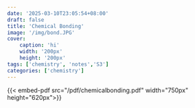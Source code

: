 ```yaml
---
date: '2025-03-10T23:05:54+08:00'
draft: false
title: 'Chemical Bonding'
image: '/img/bond.JPG'
cover: 
    caption: 'hi'
    width: '200px' 
    height: '200px' 
tags: ['chemistry', 'notes','S3']
categories: ['chemistry']
---
```

<!--more-->
{{< embed-pdf src="/pdf/chemicalbonding.pdf" width="750px" height="620px">}}

